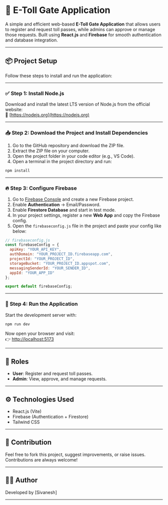 # 🚦 E-Toll Gate Application

A simple and efficient web-based **E-Toll Gate Application** that allows users to register and request toll passes, while admins can approve or manage those requests. Built using **React.js** and **Firebase** for smooth authentication and database integration.

---

## 📦 Project Setup

Follow these steps to install and run the application:

---

### ✅ Step 1: Install Node.js

Download and install the latest LTS version of Node.js from the official website:  
🔗 [https://nodejs.org](https://nodejs.org)

---

### 📥 Step 2: Download the Project and Install Dependencies

1. Go to the GitHub repository and download the ZIP file.
2. Extract the ZIP file on your computer.
3. Open the project folder in your code editor (e.g., VS Code).
4. Open a terminal in the project directory and run:

```bash
npm install
```

---

### 🔥 Step 3: Configure Firebase

1. Go to [Firebase Console](https://console.firebase.google.com/) and create a new Firebase project.
2. Enable **Authentication** → Email/Password.
3. Enable **Firestore Database** and start in test mode.
4. In your project settings, register a new **Web App** and copy the Firebase config.
5. Open the `firebaseconfig.js` file in the project and paste your config like below:

```javascript
// firebaseconfig.js
const firebaseConfig = {
  apiKey: "YOUR_API_KEY",
  authDomain: "YOUR_PROJECT_ID.firebaseapp.com",
  projectId: "YOUR_PROJECT_ID",
  storageBucket: "YOUR_PROJECT_ID.appspot.com",
  messagingSenderId: "YOUR_SENDER_ID",
  appId: "YOUR_APP_ID"
};

export default firebaseConfig;
```

---

### 🚀 Step 4: Run the Application

Start the development server with:

```bash
npm run dev
```

Now open your browser and visit:  
👉 [http://localhost:5173](http://localhost:5173)

---

## 👥 Roles

- **User**: Register and request toll passes.
- **Admin**: View, approve, and manage requests.

---

## ⚙️ Technologies Used

- React.js (Vite)
- Firebase (Authentication + Firestore)
- Tailwind CSS

---

## 🙌 Contribution

Feel free to fork this project, suggest improvements, or raise issues. Contributions are always welcome!

---

## 👨‍💻 Author

Developed by [Sivanesh]

---
